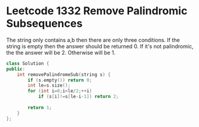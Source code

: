 # Leetcode 1332 Remove Palindromic Subsequences

The string only contains a,b then there are only three conditions.
If the string is empty then the answer should be returned 0.
If it's not palindromic, the the answer will be 2. 
Otherwise will be 1.
```cpp
class Solution {
public:
    int removePalindromeSub(string s) {
        if (s.empty()) return 0;
        int le=s.size();
        for (int i=0;i<le/2;++i)
            if (s[i]!=s[le-i-1]) return 2;
        
        return 1;
    }
};
```
